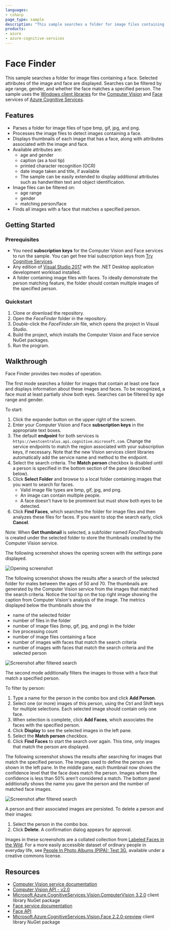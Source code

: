 ```yaml
---
languages:
- csharp
page_type: sample
description: "This sample searches a folder for image files containing a face."
products:
- azure
- azure-cognitive-services
---
```


# Face Finder

This sample searches a folder for image files containing a face. Selected attributes of the image and face are displayed. Searches can be filtered by age range, gender, and whether the face matches a specified person. The sample uses the [Windows client libraries](https://www.nuget.org/packages?q=Microsoft.Azure.CognitiveServices.Vision) for the [Computer Vision](https://docs.microsoft.com/azure/cognitive-services/computer-vision/) and [Face](https://docs.microsoft.com/azure/cognitive-services/face/) services of [Azure Cognitive Services](https://docs.microsoft.com/azure/cognitive-services/).

## Features

* Parses a folder for image files of type bmp, gif, jpg, and png.
* Processes the image files to detect images containing a face.
* Displays thumbnails of each image that has a face, along with attributes associated with the image and face.
* Available attributes are:
  * age and gender
  * caption (as a tool tip)
  * printed character recognition (OCR)
  * date image taken and title, if available
  * The sample can be easily extended to display additional attributes such as handwritten text and object identification.
* Image files can be filtered on:
  * age range
  * gender
  * matching person/face
* Finds all images with a face that matches a specified person.

## Getting Started

### Prerequisites

* You need **subscription keys** for the Computer Vision and Face services to run the sample. You can get free trial subscription keys from [Try Cognitive Services](https://azure.microsoft.com/try/cognitive-services/).
* Any edition of [Visual Studio 2017](https://www.visualstudio.com/downloads/) with the .NET Desktop application development workload installed.
* A folder containing image files with faces. To ideally demonstrate the person matching feature, the folder should contain multiple images of the specified person.

### Quickstart

1. Clone or download the repository.
1. Open the *FaceFinder* folder in the repository.
1. Double-click the *FaceFinder.sln* file, which opens the project in Visual Studio.
1. Build the project, which installs the Computer Vision and Face service NuGet packages.
1. Run the program.

## Walkthrough

Face Finder provides two modes of operation.

The first mode searches a folder for images that contain at least one face and displays information about these images and faces. To be recognized, a face must at least partially show both eyes. Searches can be filtered by age range and gender.

To start:

1. Click the expander button on the upper right of the screen.
1. Enter your Computer Vision and Face **subscription keys** in the appropriate text boxes.
1. The default **endpoint** for both services is `https://westcentralus.api.cognitive.microsoft.com`. Change the service endpoints to match the region associated with your subscription keys, if necessary. Note that the new Vision services client libraries automatically add the service name and method to the endpoint.
1. Select the search criteria. The **Match person** checkbox is disabled until a person is specified in the bottom section of the pane (described below).
1. Click **Select Folder** and browse to a local folder containing images that you want to search for faces.
    * Valid image file types are bmp, gif, jpg, and png.
    * An image can contain multiple people.
    * A face doesn't have to be prominent but must show both eyes to be detected.
1. Click **Find Faces**, which searches the folder for image files and then analyzes these files for faces. If you want to stop the search early, click  **Cancel**.

Note: When **Get thumbnail** is selected, a subfolder named *FaceThumbnails* is created under the selected folder to store the thumbnails created by the Computer Vision service.

The following screenshot shows the opening screen with the settings pane displayed.

![Opening screenshot](Images/facefinder-opening-screen.png)

The following screenshot shows the results after a search of the selected folder for males between the ages of 50 and 70. The thumbnails are generated by the Computer Vision service from the images that matched the search criteria. Notice the tool tip on the top right image showing the caption from Computer Vision's analysis of the image. The metrics displayed below the thumbnails show the

* name of the selected folder
* number of files in the folder
* number of image files (bmp, gif, jpg, and png) in the folder
* live processing count
* number of image files containing a face
* number of images with faces that match the search criteria
* number of images with faces that match the search criteria and the selected person

![Screenshot after filtered search](Images/facefinder-after-search.png)

The second mode additionally filters the images to those with a face that match a specified person.

To filter by person:

1. Type a name for the person in the combo box and click **Add Person**.
1. Select one (or more) images of this person, using the Ctrl and Shift keys for multiple selections. Each selected image should contain only one face.
1. When selection is complete, click **Add Faces**, which associates the faces with the specified person.
1. Click **Display** to see the selected images in the left pane.
1. Select the **Match person** checkbox.
1. Click **Find Faces** to start the search over again. This time, only images that match the person are displayed.

The following screenshot shows the results after searching for images that match the specified person. The images used to define the person are shown in the left pane. In the middle pane, each thumbnail now shows the confidence level that the face does match the person. Images where the confidence is less than 50% aren't considered a match. The bottom panel additionally shows the name you gave the person and the number of matched face images.

![Screenshot after filtered search](Images/facefinder-person-match.png)

A person and their associated images are persisted. To delete a person and their images:

1. Select the person in the combo box.
1. Click **Delete**. A confirmation dialog appears for approval.

Images in these screenshots are a collated collection from [Labeled Faces in the Wild](http://vis-www.cs.umass.edu/lfw/). For a more easily accessible dataset of ordinary people in everyday life, see [People In Photo Albums (PIPA): Test 3G](https://people.eecs.berkeley.edu/~nzhang/piper.html), available under a creative commons license.

## Resources

* [Computer Vision service documentation](https://docs.microsoft.com/azure/cognitive-services/computer-vision/)
* [Computer Vision API - v2.0](https://westus.dev.cognitive.microsoft.com/docs/services/5adf991815e1060e6355ad44/operations/56f91f2e778daf14a499e1fa)
* [Microsoft.Azure.CognitiveServices.Vision.ComputerVision 3.2.0](https://www.nuget.org/packages/Microsoft.Azure.CognitiveServices.Vision.ComputerVision/3.2.0) client library NuGet package
* [Face service documentation](https://docs.microsoft.com/azure/cognitive-services/face/)
* [Face API](https://docs.microsoft.com/azure/cognitive-services/face/apireference)
* [Microsoft.Azure.CognitiveServices.Vision.Face 2.2.0-preview](https://www.nuget.org/packages/Microsoft.Azure.CognitiveServices.Vision.Face/2.2.0-preview) client library NuGet package
